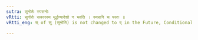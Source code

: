 ```yaml
---
sutra: सुनोतेः स्यसनोः
vRtti: सुनोतेः सकारस्य मूर्द्धन्यादेशो न भवति । स्यसनि च परतः ॥
vRtti_eng: स् of सु (सुनोति) is not changed to ष् in the Future, Conditional and Desiderative.

---
```

